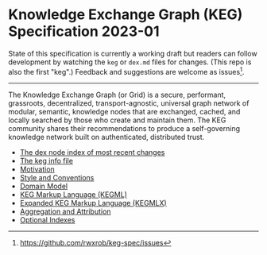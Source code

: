 # Knowledge Exchange Graph (KEG) Specification 2023-01

State of this specification is currently a working draft but readers can follow development by watching the `keg` or `dex.md` files for changes. (This repo is also the first "keg".) Feedback and suggestions are welcome as issues[^1].

[^1]: https://github.com/rwxrob/keg-spec/issues

----

The Knowledge Exchange Graph (or Grid) is a secure, performant, grassroots, decentralized, transport-agnostic, universal graph network of modular, semantic, knowledge nodes that are exchanged, cached, and locally searched by those who create and maintain them. The KEG community shares their recommendations to produce a self-governing knowledge network built on authenticated, distributed trust.

* [The dex node index of most recent changes](dex.md)
* [The keg info file](keg)
* [Motivation](/28)
* [Style and Conventions](/37)
* [Domain Model](/10)
* [KEG Markup Language (KEGML)](/50)
* [Expanded KEG Markup Language (KEGMLX)](/17)
* [Aggregation and Attribution](/5)
* [Optional Indexes](/64)

